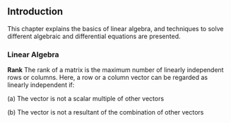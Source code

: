 ## Introduction
This chapter explains the basics of linear algebra, and techniques to solve different algebraic and differential equations are presented. 

### Linear Algebra
**Rank** 
The rank of a matrix is the maximum number of linearly independent rows or columns. Here, a row or a column vector can be regarded as linearly independent if:

(a) The vector is not a scalar multiple of other vectors

(b) The vector is not a resultant of the combination of other vectors

